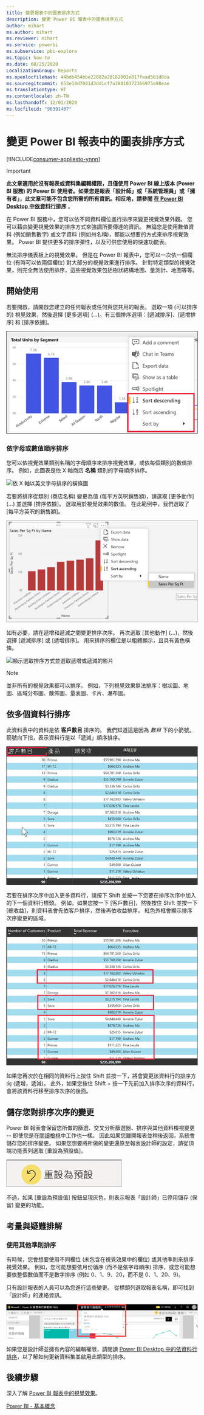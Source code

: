 ```yaml
---
title: 變更報表中的圖表排序方式
description: 變更 Power BI 報表中的圖表排序方式
author: mihart
ms.author: mihart
ms.reviewer: mihart
ms.service: powerbi
ms.subservice: pbi-explore
ms.topic: how-to
ms.date: 08/25/2020
LocalizationGroup: Reports
ms.openlocfilehash: 44bdb454bbe22082a20182002e817fead561d8da
ms.sourcegitcommit: 653e18d7041d3dd1cf7a38010372366975a98eae
ms.translationtype: HT
ms.contentlocale: zh-TW
ms.lasthandoff: 12/01/2020
ms.locfileid: "96391407"
---
```

# <a name="change-how-a-chart-is-sorted-in-a-power-bi-report"></a>變更 Power BI 報表中的圖表排序方式

[!INCLUDE[consumer-appliesto-ynnn](../includes/consumer-appliesto-ynnn.md)]


> [!IMPORTANT]
> **此文章適用於沒有報表或資料集編輯權限，且僅使用 Power BI 線上版本 (Power BI 服務) 的 Power BI 使用者。如果您是報表「設計師」或「系統管理員」或「擁有者」，此文章可能不包含您所需的所有資訊。相反地，請參閱 [在 Power BI Desktop 中依資料行排序](../create-reports/desktop-sort-by-column.md)** 。

在 Power BI 服務中，您可以依不同資料欄位進行排序來變更視覺效果外觀。 您可以藉由變更視覺效果的排序方式來強調所要傳達的資訊。 無論您是使用數值資料 (例如銷售數字) 或文字資料 (例如州名稱)，都能以想要的方式來排序視覺效果。 Power BI 提供更多的排序彈性，以及可供您使用的快速功能表。 

無法排序儀表板上的視覺效果。 但是在 Power BI 報表中，您可以一次依一個欄位 (有時可以依兩個欄位) 對大部分的視覺效果進行排序。 針對特定類型的視覺效果，則完全無法使用排序，這些視覺效果包括樹狀結構地圖、量測計、地圖等等。 

## <a name="get-started"></a>開始使用

若要開啟，請開啟您建立的任何報表或任何與您共用的報表。 選取一項 (可以排序的) 視覺效果，然後選擇 [更多選項] (...)。有三個排序選項：[遞減排序]、[遞增排序] 和 [排序依據]。 
    

![依 Y 軸以英文字母排序的橫條圖](media/end-user-change-sort/power-bi-actions.png)

### <a name="sort-alphabetically-or-numerically"></a>依字母或數值順序排序

您可以依視覺效果類別名稱的字母順序來排序視覺效果，或依每個類別的數值排序。 例如，此圖表是依 X 軸商店 **名稱** 類別的字母順序排序。

![依 X 軸以英文字母排序的橫條圖](media/end-user-change-sort/powerbi-sort-category.png)

若要將排序從類別 (商店名稱) 變更為值 (每平方英呎銷售額)，請選取 [更多動作] \(...\) 並選擇 [排序依據]。 選取用於視覺效果的數值。  在此範例中，我們選取了 [每平方英呎的銷售額]。

![顯示依序選取 [排序依據] 和某個值的螢幕擷取畫面](media/end-user-change-sort/power-bi-sort-value.png)

如有必要，請在遞增和遞減之間變更排序次序。  再次選取 [其他動作] (...)，然後選擇 [遞減排序] 或 [遞增排序]。 用來排序的欄位是以粗體顯示，且具有黃色橫條。

   ![顯示選取排序方式並選取遞增或遞減的影片](media/end-user-change-sort/sort.gif)

> [!NOTE]
> 並非所有的視覺效果都可以排序。 例如，下列視覺效果無法排序：樹狀圖、地圖、區域分布圖、散佈圖、量表圖、卡片、瀑布圖。

## <a name="sorting-by-multiple-columns"></a>依多個資料行排序
此資料表中的資料是依 **客戶數目** 排序的。  我們知道這是因為 *數目* 下的小箭號。 箭號向下指，表示資料行是以「遞減」順序排序。

![顯示要用於排序之第一個資料行的螢幕擷取畫面](media/end-user-change-sort/power-bi-sort-column.png)


若要在排序次序中加入更多資料行，請按下 Shift 並按一下您要在排序次序中加入的下一個資料行標頭。 例如，如果您按一下 [客戶數目]，然後按住 Shift 並按一下 [總收益]，則資料表會先依客戶排序，然後再依收益排序。 紅色外框會顯示排序次序變更的區域。

![顯示用於排序之第二個資料行的螢幕擷取畫面](media/end-user-change-sort/power-bi-sort-second.png)

如果您再次於在相同的資料行上按住 Shift 並按一下，將會變更該資料行的排序方向 (遞增，遞減)。 此外，如果您按住 Shift + 按一下先前加入排序次序的資料行，會將該資料行移至排序次序的後面。


## <a name="saving-changes-you-make-to-sort-order"></a>儲存您對排序次序的變更
Power BI 報表會保留您所做的篩選、交叉分析篩選器、排序與其他資料檢視變更 -- 即使您是在[閱讀檢視](end-user-reading-view.md)中工作也一樣。 因此如果您離開報表並稍後返回，系統會儲存您的排序變更。  如果您想要將所做的變更還原至報表設計師的設定，請從頂端功能表列選取 [重設為預設值]。 

![永續性排序](media/end-user-change-sort/power-bi-reset.png)

不過，如果 [重設為預設值] 按鈕呈現灰色，則表示報表「設計師」已停用儲存 (保留) 變更的功能。

<a name="other"></a>
## <a name="considerations-and-troubleshooting"></a>考量與疑難排解

### <a name="sorting-using-other-criteria"></a>使用其他準則排序
有時候，您會想要使用不同欄位 (未包含在視覺效果中的欄位) 或其他準則來排序視覺效果。  例如，您可能想要依月份循序 (而不是依字母順序) 排序，或您可能想要依整個數值而不是數字排序 (例如 0、1、9、20，而不是 0、1、20、9)。  

只有設計報表的人員可以為您進行這些變更。 從標頭列選取報表名稱，即可找到「設計師」的連絡資訊。

![顯示連絡資訊的下拉式清單](media/end-user-change-sort/power-bi-header.png)

如果您是設計師並擁有內容的編輯權限，請閱讀 [Power BI Desktop 中的依資料行排序](../create-reports/desktop-sort-by-column.md)，以了解如何更新資料集並啟用此類型的排序。

## <a name="next-steps"></a>後續步驟
深入了解 [Power BI 報表中的視覺效果](end-user-visualizations.md)。

[Power BI - 基本概念](end-user-basic-concepts.md)
